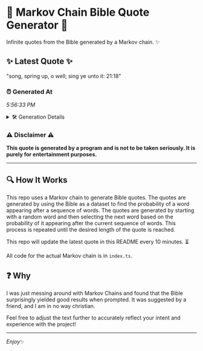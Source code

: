 # 📖 Markov Chain Bible Quote Generator 📖

Infinite quotes from the Bible generated by a Markov chain. ✨

## ✨ Latest Quote ✨
"song, spring up, o well; sing ye unto it: 21:18"

### ⏰ Generated At
*5:56:33 PM*

<details>
    <summary>🛠️ Generation Details</summary>
    <p>
        <strong>🌱 Seed:</strong> song,<br>
        <strong>🔄 Iterations:</strong> 9<br>
        <strong>📜 Context History:</strong><br>[ song, ]: spring<br>[ song,, spring ]: up,<br>[ song,, spring, up, ]: o<br>[ song,, spring, up,, o ]: well;<br>[ song,, spring, up,, o, well; ]: sing<br>[ song,, spring, up,, o, well;, sing ]: ye<br>[ spring, up,, o, well;, sing, ye ]: unto<br>[ up,, o, well;, sing, ye, unto ]: it:<br>[ o, well;, sing, ye, unto, it: ]: 21:18<br>
    </p>
</details>

### ⚠️ Disclaimer ⚠️
**This quote is generated by a program and is not to be taken seriously. It is purely for entertainment purposes.**

---

## 🔍 How It Works

This repo uses a Markov chain to generate Bible quotes. The quotes are generated by using the Bible as a dataset to find the probability of a word appearing after a sequence of words. The quotes are generated by starting with a random word and then selecting the next word based on the probability of it appearing after the current sequence of words. This process is repeated until the desired length of the quote is reached.

This repo will update the latest quote in this README every 10 minutes. ⏳

All code for the actual Markov chain is in `index.ts`.

## ❓ Why

I was just messing around with Markov Chains and found that the Bible surprisingly yielded good results when prompted. 
It was suggested by a friend, and I am in no way christian.

Feel free to adjust the text further to accurately reflect your intent and experience with the project!

---

*Enjoy*✨
